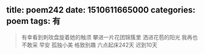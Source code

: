 title: poem242
date: 1510611665000
categories: poem
tags: 有
---
> 有幸看到刺玫盘旋着她的触须
攀进一片花团锦簇里
洒进花苞的阳光
我再也不敢采
早安
孤独小美
格致别趣
六点起床242天 迟到10天